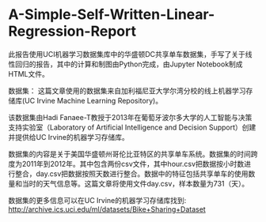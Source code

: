 # A-Simple-Self-Written-Linear-Regression-Report
此报告使用UCI机器学习数据集库中的华盛顿DC共享单车数据集，手写了关于线性回归的报告，其中的计算和制图由Python完成，由Jupyter Notebook制成HTML文件。

数据集：
这篇文章使用的数据集来自加利福尼亚大学尔湾分校的线上机器学习存储库(UC Irvine Machine Learning Repository)。

该数据集由Hadi Fanaee-T教授于2013年在葡萄牙波尔多大学的人工智能与决策支持实验室（Laboratory of Artificial Intelligence and Decision Support）创建并提供给UC Irvine的机器学习存储库。

数据集的内容是关于美国华盛顿州哥伦比亚特区的共享单车系统。数据集的时间跨度为2011年到2012年。其中包含两份csv文件，其中hour.csv把数据按小时数进行整合，day.csv把数据按照天数进行整合。数据中的特征包括共享单车的使用数量和当时的天气信息等。这篇文章将使用文件day.csv，样本数量为731（天）。

数据集的更多信息可以在UC Irvine的机器学习存储库找到: http://archive.ics.uci.edu/ml/datasets/Bike+Sharing+Dataset
